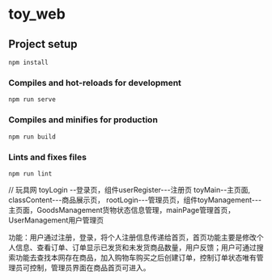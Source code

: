 # toy_web

## Project setup
```
npm install
```

### Compiles and hot-reloads for development
```
npm run serve
```

### Compiles and minifies for production
```
npm run build
```

### Lints and fixes files
```
npm run lint
```

// 玩具网
toyLogin --登录页，组件userRegister---注册页
toyMain--主页面, classContent---商品展示页，
rootLogin---管理员页，组件toyManagement---主页面，GoodsManagement货物状态信息管理，mainPage管理首页，UserManagement用户管理页

功能：用户通过注册，登录，将个人注册信息传递给首页，首页功能主要是修改个人信息、查看订单、订单显示已发货和未发货商品数量，用户反馈；用户可通过搜索功能去查找本网存在商品，加入购物车购买之后创建订单，控制订单状态唯有管理员可控制，管理员界面在商品首页可进入。